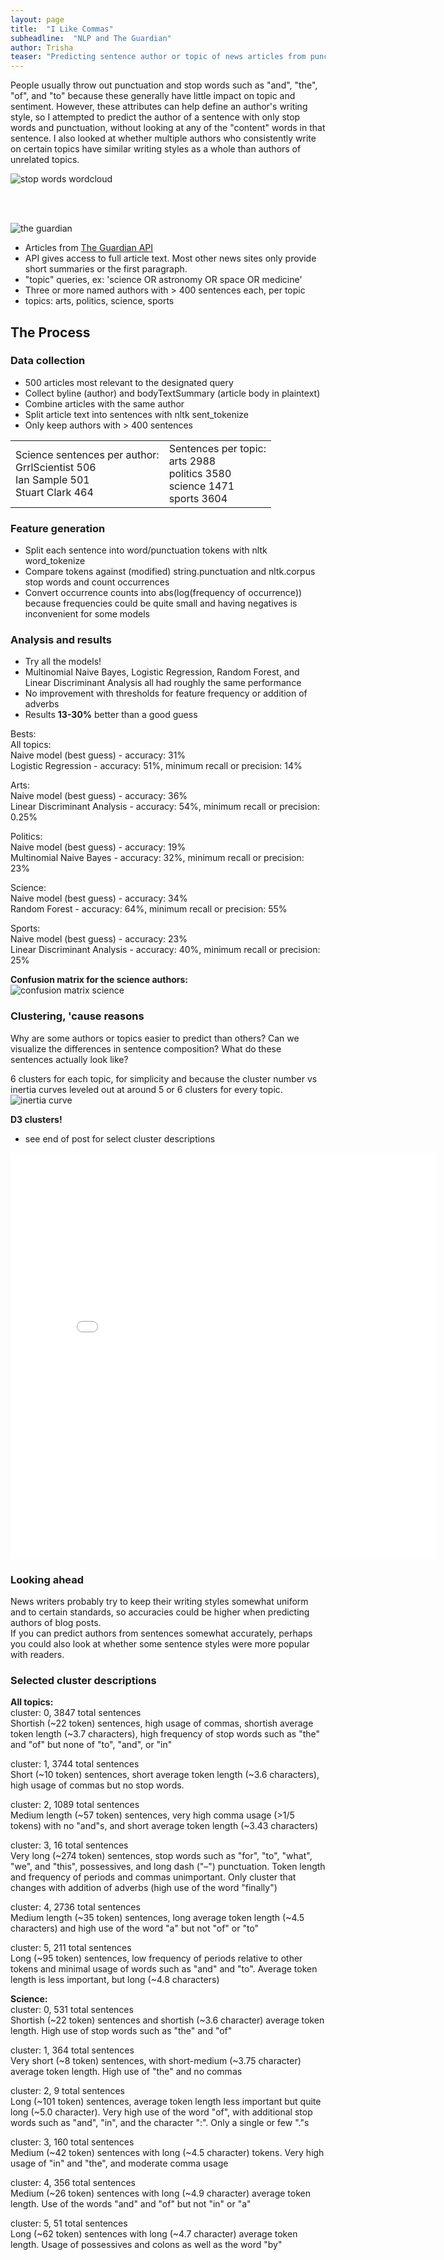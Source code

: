 ```yaml
---
layout: page
title:  "I Like Commas"
subheadline:  "NLP and The Guardian"
author: Trisha
teaser: "Predicting sentence author or topic of news articles from punctuation and stop words"
---
```


People usually throw out punctuation and stop words such as "and", "the", "of", and "to" because these generally have little impact on topic and sentiment. However, these attributes can help define an author's writing style, so I attempted to predict the author of a sentence with only stop words and punctuation, without looking at any of the "content" words in that sentence. I also looked at whether multiple authors who consistently write on certain topics have similar writing styles as a whole than authors of unrelated topics.  

![stop words wordcloud](../images/stopwords.png)  
<!--image: https://xyclade.github.io/MachineLearning/-->

<br>
<br>

![the guardian](../images/The_Guardian.png)  

- Articles from [The Guardian API](http://open-platform.theguardian.com/)
- API gives access to full article text. Most other news sites only provide short summaries or the first paragraph.
- "topic" queries, ex: 'science OR astronomy OR space OR medicine'
- Three or more named authors with > 400 sentences each, per topic
- topics: arts, politics, science, sports  

## The Process  

###  Data collection

- 500 articles most relevant to the designated query
- Collect byline (author) and bodyTextSummary (article body in plaintext)
- Combine articles with the same author
- Split article text into sentences with nltk sent_tokenize
- Only keep authors with > 400 sentences

<table>
<tr>
<td>
Science sentences per author:<br>
GrrlScientist 506<br>
Ian Sample 501<br>
Stuart Clark 464<br>
</td>
<td>
Sentences per topic:<br>
arts 2988<br>
politics 3580<br>
science 1471<br>
sports 3604<br>
</td>
</tr>
</table>

###  Feature generation

- Split each sentence into word/punctuation tokens with nltk word_tokenize
- Compare tokens against (modified) string.punctuation and nltk.corpus stop words and count occurrences
- Convert occurrence counts into abs(log(frequency of occurrence)) because frequencies could be quite small and having negatives is inconvenient for some models


### Analysis and results

- Try all the models!
- Multinomial Naive Bayes, Logistic Regression, Random Forest, and Linear Discriminant Analysis all had roughly the same performance
- No improvement with thresholds for feature frequency or addition of adverbs
- Results **13-30%** better than a good guess

Bests:  
All topics:  
Naive model (best guess) - accuracy: 31%  
Logistic Regression - accuracy: 51%, minimum recall or precision: 14%  

Arts:  
Naive model (best guess) - accuracy: 36%  
Linear Discriminant Analysis - accuracy: 54%, minimum recall or precision: 0.25%  
         
Politics:  
Naive model (best guess) - accuracy: 19%  
Multinomial Naive Bayes - accuracy: 32%, minimum recall or precision: 23%

Science:  
Naive model (best guess) - accuracy: 34%  
Random Forest - accuracy: 64%, minimum recall or precision: 55%  

Sports:  
Naive model (best guess) - accuracy: 23%  
Linear Discriminant Analysis - accuracy: 40%, minimum recall or precision: 25%  

**Confusion matrix for the science authors:**  
![confusion matrix science](../images/rf_science_heatmap.png)  

### Clustering, 'cause reasons

Why are some authors or topics easier to predict than others? Can we visualize the differences in sentence composition? What do these sentences actually look like?

6 clusters for each topic, for simplicity and because the cluster number vs inertia curves leveled out at around 5 or 6 clusters for every topic.  
![inertia curve](../images/cluster_inertias.png)  

**D3 clusters!**  

- see end of post for select cluster descriptions  

<iframe src="../d3/guardian/index.html" width="680" height="650" style="border:none" scrolling="no"></iframe>

### Looking ahead

News writers probably try to keep their writing styles somewhat uniform and to certain standards, so accuracies could be higher when predicting authors of blog posts.  
If you can predict authors from sentences somewhat accurately, perhaps you could also look at whether some sentence styles were more popular with readers.  

### Selected cluster descriptions

**All topics:**  
cluster: 0, 3847 total sentences  
Shortish (~22 token) sentences, high usage of commas, shortish average token length (~3.7 characters), high frequency of stop words such as "the" and "of" but none of "to", "and", or "in"  

cluster: 1, 3744 total sentences  
Short (~10 token) sentences, short average token length (~3.6 characters), high usage of commas but no stop words.  

cluster: 2, 1089 total sentences  
Medium length (~57 token) sentences, very high comma usage (>1/5 tokens) with no "and"s, and short average token length (~3.43 characters)  

cluster: 3, 16 total sentences  
Very long (~274 token) sentences, stop words such as "for", "to", "what", "we", and "this", possessives, and long dash ("–") punctuation. Token length and frequency of periods and commas unimportant. Only cluster that changes with addition of adverbs (high use of the word "finally")  

cluster: 4, 2736 total sentences  
Medium length (~35 token) sentences, long average token length (~4.5 characters) and high use of the word "a" but not "of" or "to"  

cluster: 5, 211 total sentences  
Long (~95 token) sentences, low frequency of periods relative to other tokens and minimal usage of words such as "and" and "to". Average token length is less important, but long (~4.8 characters)  

**Science:**  
cluster: 0, 531 total sentences  
Shortish (~22 token) sentences and shortish (~3.6 character) average token length. High use of stop words such as "the" and "of"  

cluster: 1, 364 total sentences  
Very short (~8 token) sentences, with short-medium (~3.75 character) average token length. High use of "the" and no commas  

cluster: 2, 9 total sentences  
Long (~101 token) sentences, average token length less important but quite long (~5.0 character). Very high use of the word "of", with additional stop words such as "and", "in", and the character ":". Only a single or few "."s  

cluster: 3, 160 total sentences  
Medium (~42 token) sentences with long (~4.5 character) tokens. Very high usage of "in" and "the", and moderate comma usage  

cluster: 4, 356 total sentences  
Medium (~26 token) sentences with long (~4.9 character) average token length. Use of the words "and" and "of" but not "in" or "a"  

cluster: 5, 51 total sentences  
Long (~62 token) sentences with long (~4.7 character) average token length. Usage of possessives and colons as well as the word "by"  

